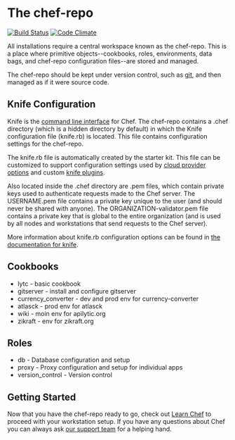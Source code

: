 The chef-repo
===============

[![Build Status](https://travis-ci.org/Apilytic/chef-repo.svg?branch=master)](https://travis-ci.org/Apilytic/chef-repo) [![Code Climate](https://codeclimate.com/github/Apilytic/chef-repo/badges/gpa.svg)](https://codeclimate.com/github/Apilytic/chef-repo)

All installations require a central workspace known as the chef-repo. This is a place where primitive objects--cookbooks, roles, environments, data bags, and chef-repo configuration files--are stored and managed.

The chef-repo should be kept under version control, such as [git](http://git-scm.org), and then managed as if it were source code.

Knife Configuration
-------------------
Knife is the [command line interface](https://docs.chef.io/knife.html) for Chef. The chef-repo contains a .chef directory (which is a hidden directory by default) in which the Knife configuration file (knife.rb) is located. This file contains configuration settings for the chef-repo.

The knife.rb file is automatically created by the starter kit. This file can be customized to support configuration settings used by [cloud provider options](https://docs.chef.io/plugin_knife.html) and custom [knife plugins](https://docs.chef.io/plugin_knife_custom.html).

Also located inside the .chef directory are .pem files, which contain private keys used to authenticate requests made to the Chef server. The USERNAME.pem file contains a private key unique to the user (and should never be shared with anyone). The ORGANIZATION-validator.pem file contains a private key that is global to the entire organization (and is used by all nodes and workstations that send requests to the Chef server).

More information about knife.rb configuration options can be found in [the documentation for knife](https://docs.chef.io/config_rb_knife.html).

Cookbooks
---------

* lytc - basic cookbook
* gitserver - install and configure gitserver
* currency_converter - dev and prod env for currency-converter
* atlasck - prod env for atlasck 
* wiki - moin env for apilytic.org
* zikraft - env for zikraft.org

Roles
-----

* db - Database configuration and setup
* proxy - Proxy configuration and setup for individual apps
* version_control - Version control

Getting Started
-------------------------
Now that you have the chef-repo ready to go, check out [Learn Chef](https://learn.chef.io/) to proceed with your workstation setup. If you have any questions about Chef you can always ask [our support team](https://www.chef.io/support/) for a helping hand.
